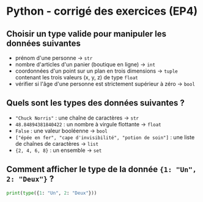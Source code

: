 # Python - corrigé des exercices (EP4)

## Choisir un type valide pour manipuler les données suivantes

+ prénom d'une personne -> `str`
+ nombre d'articles d'un panier (boutique en ligne) -> `int`
+ coordonnées d'un point sur un plan en trois dimensions -> `tuple` contenant les trois valeurs (x, y, z) de type `float`
+ vérifier si l'âge d'une personne est strictement supérieur à zéro -> `bool`

## Quels sont les types des données suivantes ?

+ `"Chuck Norris"` : une chaîne de caractères -> `str`
+ `48.84894381840422` : un nombre à virgule flottante -> `float`
+ `False` : une valeur booléenne -> `bool`
+ `["épée en fer", "cape d'invisibilité", "potion de soin"]` : une liste de chaînes de caractères -> `list`
+ `{2, 4, 6, 8}` : un ensemble -> `set`

## Comment afficher le type de la donnée `{1: "Un", 2: "Deux"}` ?

```python
print(type({1: "Un", 2: "Deux"}))
```
